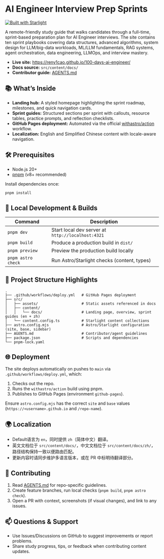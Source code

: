 # AI Engineer Interview Prep Sprints

[![Built with Starlight](https://astro.badg.es/v2/built-with-starlight/tiny.svg)](https://starlight.astro.build)

A remote-friendly study guide that walks candidates through a full-time, sprint-based preparation plan for AI Engineer interviews. The site contains ten sprint playbooks covering data structures, advanced algorithms, system design for LLM/big-data workloads, ML/LLM fundamentals, RAG systems, agent orchestration, data engineering, LLMOps, and interview mastery.

- **Live site:** https://reny1cao.github.io/100-days-ai-engineer/
- **Docs source:** `src/content/docs/`
- **Contributor guide:** [AGENTS.md](./AGENTS.md)

## 📚 What’s Inside

- **Landing hub:** A styled homepage highlighting the sprint roadmap, milestones, and quick navigation cards.
- **Sprint guides:** Structured sections per sprint with callouts, resource tables, practice prompts, and reflection checklists.
- **GitHub Pages deployment:** Automated via the official [withastro/action](https://github.com/withastro/action) workflow.
- **Localization:** English and Simplified Chinese content with locale-aware navigation.

## 🛠️ Prerequisites

- Node.js 20+
- [pnpm](https://pnpm.io/) (v8+ recommended)

Install dependencies once:

```bash
pnpm install
```

## 🚀 Local Development & Builds

| Command        | Description                                   |
| -------------- | --------------------------------------------- |
| `pnpm dev`     | Start local dev server at `http://localhost:4321` |
| `pnpm build`   | Produce a production build in `dist/`          |
| `pnpm preview` | Preview the production build locally           |
| `pnpm astro check` | Run Astro/Starlight checks (content, types) |

## 📁 Project Structure Highlights

```
.
├── .github/workflows/deploy.yml   # GitHub Pages deployment
├── src/
│   ├── assets/                    # Static assets referenced in docs
│   ├── content/
│   │   └── docs/                  # Landing page, overview, sprint guides (en + zh)
│   └── content.config.ts          # Starlight content collections
├── astro.config.mjs               # Astro/Starlight configuration (site, base, sidebar)
├── AGENTS.md                      # Contributor/agent guidelines
├── package.json                   # Scripts and dependencies
└── pnpm-lock.yaml
```

## 🌐 Deployment

The site deploys automatically on pushes to `main` via `.github/workflows/deploy.yml`, which:

1. Checks out the repo.
2. Runs the `withastro/action` build using pnpm.
3. Publishes to GitHub Pages (environment `github-pages`).

Ensure `astro.config.mjs` has the correct `site` and `base` values (`https://<username>.github.io` and `/repo-name`).

## 🌍 Localization

- Default语言为 `en`，同时提供 `zh`（简体中文）翻译。
- 英文文档位于 `src/content/docs/`，中文文档位于 `src/content/docs/zh/`，路径结构保持一致以便路由匹配。
- 更新内容时请同步维护多语言版本，或在 PR 中标明待翻译部分。

## 🤝 Contributing

1. Read [AGENTS.md](./AGENTS.md) for repo-specific guidelines.
2. Create feature branches, run local checks (`pnpm build`, `pnpm astro check`).
3. Open a PR with context, screenshots (if visual changes), and link to any issues.

## 📫 Questions & Support

- Use Issues/Discussions on GitHub to suggest improvements or report problems.
- Share study progress, tips, or feedback when contributing content updates.
